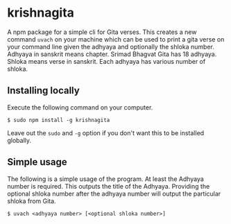 # krishnagita
A npm package for a simple cli for Gita verses.
This creates a new command `uvach` on your machine which can be used to print a gita verse on your command line given the adhyaya and optionally the shloka number. Adhyaya in sanskrit means chapter. Srimad Bhagvat Gita has 18 adhyaya. Shloka means verse in sanskrit. Each adhyaya has various number of shloka.

## Installing locally
Execute the following command on your computer.
```
$ sudo npm install -g krishnagita
```
Leave out the `sudo` and `-g` option if you don't want this to be installed globally.

## Simple usage
The following is a simple usage of the program. At least the Adhyaya number is required. This outputs the title of the Adhyaya. Providing the optional shloka number after the adhyaya number will output the particular shloka from Gita.
```
$ uvach <adhyaya number> [<optional shloka number>]
```
